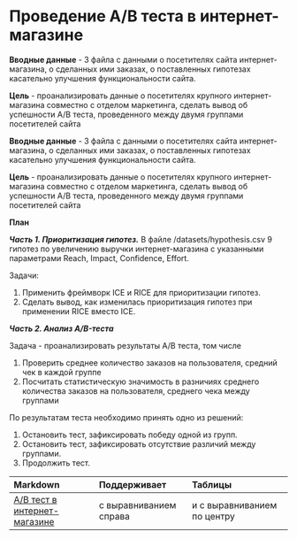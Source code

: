 # Проведение А/В теста в интернет-магазине


**Вводные данные** - 3 файла с данными  о посетителях сайта интернет-магазина, о сделанных ими заказах, о  поставленных гипотезах касательно улучшения функциональности сайта.

**Цель** - проанализировать данные о посетителях  крупного интернет-магазина совместно с отделом маркетинга, сделать вывод об успешности А/B теста, проведенного между двумя группами посетителей сайта

**Вводные данные** - 3 файла с данными  о посетителях сайта интернет-магазина, о сделанных ими заказах, о  поставленных гипотезах касательно улучшения функциональности сайта.

**Цель** - проанализировать данные о посетителях  крупного интернет-магазина совместно с отделом маркетинга, сделать вывод об успешности А/B теста, проведенного между двумя группами посетителей сайта

**План**  
 
***Часть 1. Приоритизация гипотез.***
В файле /datasets/hypothesis.csv 9 гипотез по увеличению выручки интернет-магазина с указанными параметрами Reach, Impact, Confidence, Effort.   

Задачи:  

1) Применить фреймворк ICE и RICE для приоритизации гипотез.   
2) Сделать вывод, как изменилась приоритизация гипотез при применении RICE вместо ICE.  

***Часть 2. Анализ A/B-теста***

Задача - проанализировать результаты А/B теста, том числе

1) Проверить среднее количество заказов на пользователя, средний чек в каждой группе
2) Посчитать статистическую значимость в разничиях среднего количества заказов на пользователя, среднего чека между группами


По результатам теста необходимо принять одно из решений:
1. Остановить тест, зафиксировать победу одной из групп.
2. Остановить тест, зафиксировать отсутствие различий между группами.
3. Продолжить тест.

| Markdown              | Поддерживает           | Таблицы                     |
| :-------------------- | :--------------------  |:--------------------|
| [А/В тест в интернет-магазине](://https://github.com/LebedevaAnn/ABtest_OnlineShop/blob/main/AB%20тест%20для%20интернет-магазина%20.ipynb) | с выравниванием справа | и с выравниванием по центру |


